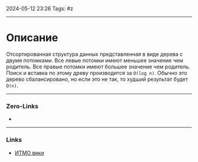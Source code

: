 2024-05-12 23:26
Tags: #z

___
# Описание
Отсортированная структура данных представленная в виде дерева с двумя потомками. 
Все левые потомки имеют меньшее значение чем родитель. Все правые потомки имеют большее значение чем родитель.
Поиск и вставка по этому древу производится за `O(log n)`.
Обычно это дерево сбалансировано, но если это не так, то худший результат будет `O(n)`.

___
### Zero-Links
- 

___
### Links
- [ИТМО вики](https://neerc.ifmo.ru/wiki/index.php?title=%D0%94%D0%B5%D1%80%D0%B5%D0%B2%D0%BE_%D0%BF%D0%BE%D0%B8%D1%81%D0%BA%D0%B0,_%D0%BD%D0%B0%D0%B8%D0%B2%D0%BD%D0%B0%D1%8F_%D1%80%D0%B5%D0%B0%D0%BB%D0%B8%D0%B7%D0%B0%D1%86%D0%B8%D1%8F)